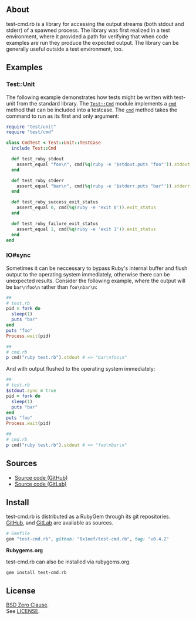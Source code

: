 ## About

test-cmd.rb is a library for accessing the output streams
(both stdout and stderr) of a spawned process. The library was
first realized in a test environment, where it provided a path
for verifying that when code examples are run they produce the
expected output. The library can be generally useful outside a
test environment, too.

## Examples

### Test::Unit

The following example demonstrates how tests might be written with
test-unit from the standard library. The
[`Test::Cmd`](https://0x1eef.github.io/x/test-cmd.rb/Test/Cmd.html)
module implements a
[`cmd`](https://0x1eef.github.io/x/test-cmd.rb/Test/Cmd.html#cmd-class_method)
method that can be included into a
testcase. The
[`cmd`](https://0x1eef.github.io/x/test-cmd.rb/Test/Cmd.html#cmd-class_method)
method takes the command to run as its first and only argument:

```ruby
require "test/unit"
require "test/cmd"

class CmdTest < Test::Unit::TestCase
  include Test::Cmd

  def test_ruby_stdout
    assert_equal "foo\n", cmd(%q(ruby -e '$stdout.puts "foo"')).stdout
  end

  def test_ruby_stderr
    assert_equal "bar\n", cmd(%q(ruby -e '$stderr.puts "bar"')).stderr
  end

  def test_ruby_success_exit_status
    assert_equal 0, cmd(%q(ruby -e 'exit 0')).exit_status
  end

  def test_ruby_failure_exit_status
    assert_equal 1, cmd(%q(ruby -e 'exit 1')).exit_status
  end
end
```

### IO#sync

Sometimes it can be neccessary to bypass Ruby's internal buffer and flush
output to the operating system immediately, otherwise there can be unexpected
results. Consider the following example, where the output will be
`bar\nfoo\n` rather than `foo\nbar\n`:

``` ruby
##
# test.rb
pid = fork do
  sleep(1)
  puts "bar"
end
puts "foo"
Process.wait(pid)

##
# cmd.rb
p cmd("ruby test.rb").stdout # => "bar\nfoo\n"
```

And with output flushed to the operating system immediately:

``` ruby
##
# test.rb
$stdout.sync = true
pid = fork do
  sleep(1)
  puts "bar"
end
puts "foo"
Process.wait(pid)

##
# cmd.rb
p cmd("ruby test.rb").stdout # => "foo\nbar\n"
```

## Sources

* [Source code (GitHub)](https://github.com/0x1eef/test-cmd.rb#readme)
* [Source code (GitLab)](https://gitlab.com/0x1eef/test-cmd.rb#about)

## Install

test-cmd.rb is distributed as a RubyGem through its git repositories. <br>
[GitHub](https://github.com/0x1eef/test-cmd.rb),
and
[GitLab](https://gitlab.com/0x1eef/test-cmd.rb)
are available as sources.

``` ruby
# Gemfile
gem "test-cmd.rb", github: "0x1eef/test-cmd.rb", tag: "v0.4.2"
```

**Rubygems.org**

test-cmd.rb can also be installed via rubygems.org.

    gem install test-cmd.rb

## License

[BSD Zero Clause](https://choosealicense.com/licenses/0bsd/).
<br>
See [LICENSE](./LICENSE).

